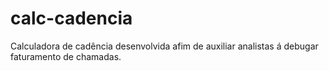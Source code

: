 # calc-cadencia
Calculadora de cadência desenvolvida afim de auxiliar analistas á debugar faturamento de chamadas. 
